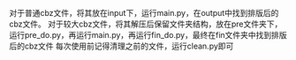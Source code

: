 对于普通cbz文件，将其放在input下，运行main.py，在output中找到排版后的cbz文件。
对于较大cbz文件，将其解压后保留文件夹结构，放在pre文件夹下，运行pre_do.py，再运行main.py，再运行fin_do.py，最终在fin文件夹中找到排版后的cbz文件
每次使用前记得清理之前的文件，运行clean.py即可
